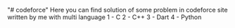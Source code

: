 "# codeforce" 
Here you can find solution of some problem in codeforce site 
written by me with multi language 
1 - C
2 - C++
3 - Dart
4 - Python
